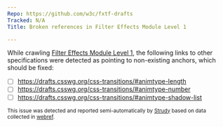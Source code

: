 ```yaml
---
Repo: https://github.com/w3c/fxtf-drafts
Tracked: N/A
Title: Broken references in Filter Effects Module Level 1

---
```


While crawling [Filter Effects Module Level 1](https://drafts.fxtf.org/filter-effects-1/), the following links to other specifications were detected as pointing to non-existing anchors, which should be fixed:
* [ ] https://drafts.csswg.org/css-transitions/#animtype-length
* [ ] https://drafts.csswg.org/css-transitions/#animtype-number
* [ ] https://drafts.csswg.org/css-transitions/#animtype-shadow-list

<sub>This issue was detected and reported semi-automatically by [Strudy](https://github.com/w3c/strudy/) based on data collected in [webref](https://github.com/w3c/webref/).</sub>